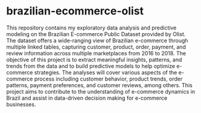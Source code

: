 # brazilian-ecommerce-olist
 This repository contains my exploratory data analysis and predictive modeling on the Brazilian E-commerce Public Dataset provided by Olist. The dataset offers a wide-ranging view of Brazilian e-commerce through multiple linked tables, capturing customer, product, order, payment, and review information across multiple marketplaces from 2016 to 2018.  The objective of this project is to extract meaningful insights, patterns, and trends from the data and to build predictive models to help optimize e-commerce strategies. The analyses will cover various aspects of the e-commerce process including customer behavior, product trends, order patterns, payment preferences, and customer reviews, among others.  This project aims to contribute to the understanding of e-commerce dynamics in Brazil and assist in data-driven decision making for e-commerce businesses.
